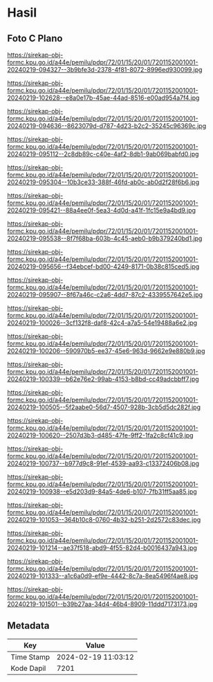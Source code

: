 # Hasil

## Foto C Plano

https://sirekap-obj-formc.kpu.go.id/a44e/pemilu/pdpr/72/01/15/20/01/7201152001001-20240219-094327--3b9bfe3d-2378-4f81-8072-8996ed930099.jpg

https://sirekap-obj-formc.kpu.go.id/a44e/pemilu/pdpr/72/01/15/20/01/7201152001001-20240219-102628--e8a0e17b-45ae-44ad-8516-e00ad954a7f4.jpg

https://sirekap-obj-formc.kpu.go.id/a44e/pemilu/pdpr/72/01/15/20/01/7201152001001-20240219-094636--8623079d-d787-4d23-b2c2-35245c96369c.jpg

https://sirekap-obj-formc.kpu.go.id/a44e/pemilu/pdpr/72/01/15/20/01/7201152001001-20240219-095112--2c8db89c-c40e-4af2-8db1-9ab069babfd0.jpg

https://sirekap-obj-formc.kpu.go.id/a44e/pemilu/pdpr/72/01/15/20/01/7201152001001-20240219-095304--10b3ce33-388f-46fd-ab0c-ab0d2f28f6b6.jpg

https://sirekap-obj-formc.kpu.go.id/a44e/pemilu/pdpr/72/01/15/20/01/7201152001001-20240219-095421--88a4ee0f-5ea3-4d0d-a41f-1fc15e9a4bd9.jpg

https://sirekap-obj-formc.kpu.go.id/a44e/pemilu/pdpr/72/01/15/20/01/7201152001001-20240219-095538--8f7f68ba-603b-4c45-aeb0-b9b379240bd1.jpg

https://sirekap-obj-formc.kpu.go.id/a44e/pemilu/pdpr/72/01/15/20/01/7201152001001-20240219-095656--f34ebcef-bd00-4249-8171-0b38c815ced5.jpg

https://sirekap-obj-formc.kpu.go.id/a44e/pemilu/pdpr/72/01/15/20/01/7201152001001-20240219-095907--8f67a46c-c2a6-4dd7-87c2-4339557642e5.jpg

https://sirekap-obj-formc.kpu.go.id/a44e/pemilu/pdpr/72/01/15/20/01/7201152001001-20240219-100026--3cf132f8-daf8-42c4-a7a5-54e19488a6e2.jpg

https://sirekap-obj-formc.kpu.go.id/a44e/pemilu/pdpr/72/01/15/20/01/7201152001001-20240219-100206--590970b5-ee37-45e6-963d-9662e9e880b9.jpg

https://sirekap-obj-formc.kpu.go.id/a44e/pemilu/pdpr/72/01/15/20/01/7201152001001-20240219-100339--b62e76e2-99ab-4153-b8bd-cc49adcbbff7.jpg

https://sirekap-obj-formc.kpu.go.id/a44e/pemilu/pdpr/72/01/15/20/01/7201152001001-20240219-100505--5f2aabe0-56d7-4507-928b-3cb5d5dc282f.jpg

https://sirekap-obj-formc.kpu.go.id/a44e/pemilu/pdpr/72/01/15/20/01/7201152001001-20240219-100620--2507d3b3-d485-47fe-9ff2-1fa2c8cf41c9.jpg

https://sirekap-obj-formc.kpu.go.id/a44e/pemilu/pdpr/72/01/15/20/01/7201152001001-20240219-100737--b977d9c8-91ef-4539-aa93-c13372406b08.jpg

https://sirekap-obj-formc.kpu.go.id/a44e/pemilu/pdpr/72/01/15/20/01/7201152001001-20240219-100938--e5d203d9-84a5-4de6-b107-7fb31ff5aa85.jpg

https://sirekap-obj-formc.kpu.go.id/a44e/pemilu/pdpr/72/01/15/20/01/7201152001001-20240219-101053--364b10c8-0760-4b32-b251-2d2572c83dec.jpg

https://sirekap-obj-formc.kpu.go.id/a44e/pemilu/pdpr/72/01/15/20/01/7201152001001-20240219-101214--ae37f518-abd9-4f55-82d4-b0016437a943.jpg

https://sirekap-obj-formc.kpu.go.id/a44e/pemilu/pdpr/72/01/15/20/01/7201152001001-20240219-101333--a1c6a0d9-ef9e-4442-8c7a-8ea5496f4ae8.jpg

https://sirekap-obj-formc.kpu.go.id/a44e/pemilu/pdpr/72/01/15/20/01/7201152001001-20240219-101501--b39b27aa-34d4-46b4-8909-11ddd7173173.jpg


## Metadata

| Key        | Value               |
| ---------- | ------------------- |
| Time Stamp | 2024-02-19 11:03:12 |
| Kode Dapil | 7201                |



